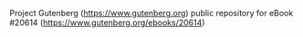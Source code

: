 Project Gutenberg (https://www.gutenberg.org) public repository for eBook #20614 (https://www.gutenberg.org/ebooks/20614)
